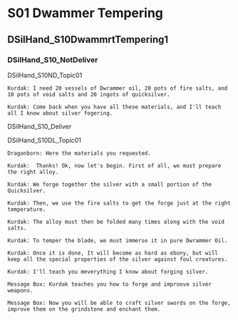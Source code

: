 # S01 Dwammer Tempering


## DSilHand_S10DwammrtTempering1


### DSilHand_S10_NotDeliver 

DSilHand_S10ND_Topic01 

    Kurdak: I need 20 vessels of Dwrammer oil, 20 pots of fire salts, and 10 pots of void salts and 20 ingots of quicksilver. 

    Kurdak: Come back when you have all these materials, and I'll teach all I know about silver fogering. 

DSilHand_S10_Deliver 

DSilHand_S10DL_Topic01

    Dragonborn: Here the materials you requested.

    Kurdak:  Thanks! Ok, now let's begin. First of all, we must prepare the right alloy.

    Kurdak: We forge together the silver with a small portion of the Quicksilver.

    Kurdak: Then, we use the fire salts to get the forge just at the right temperature. 

    Kurdak: The alloy must then be folded many times along with the void salts. 

    Kurdak: To temper the blade, we must immerse it in pure Dwrammer Oil.

    Kurdak: Once it is done, It will become as hard as ebony, but will keep all the special properties of the silver against foul creatures.  

    Kurdak: I'll teach you meverything I know about forging silver. 

    Message Box: Kurdak teaches you how to forge and improove silver weapons. 

    Message Box: Now you will be able to craft silver swords on the forge, improve them on the grindstone and enchant them.  





